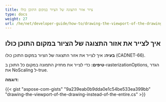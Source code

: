 ```yaml
---
title: ציור אזור התצוגה של הציור במקום התוכן כולו
type: docs
weight: 27
url: /he/net/developer-guide/how-to/drawing-the-viewport-of-the-drawing-instead-of-the-entire-content/
---
```


## **איך לצייר את אזור התצוגה של הציור במקום התוכן כולו**

**בעיה:** איך לצייר את אזור התצוגה של הציור במקום התוכן כולו (CADNET-66).

**טיפים:** כדי לצייר את מחזיק התמונה במקום כל התוכן ב-rasterizationOptions, הגדר את NoScaling ל-true.

**דוגמה:**

{{< gist "aspose-com-gists" "9a239eab0b9dda0e1c54be533ea399bb" "drawing-the-viewport-of-the-drawing-instead-of-the-entire.cs" >}}
